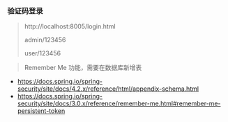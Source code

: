 ### 验证码登录

> http://localhost:8005/login.html
> 
> admin/123456
> 
> user/123456
> 

> Remember Me 功能，需要在数据库新增表
* https://docs.spring.io/spring-security/site/docs/4.2.x/reference/html/appendix-schema.html
* https://docs.spring.io/spring-security/site/docs/3.0.x/reference/remember-me.html#remember-me-persistent-token
